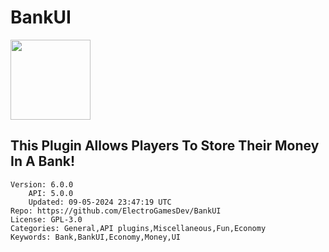 # BankUI
<img src="https://raw.githubusercontent.com/ElectroGamesDev/BankUI/a880024f1853c2d1107963c51edaaab02fb6c5b4/icon.png" width="128" height="128" />

## This Plugin Allows Players To Store Their Money In A Bank!
```properties
Version: 6.0.0
    API: 5.0.0
    Updated: 09-05-2024 23:47:19 UTC
Repo: https://github.com/ElectroGamesDev/BankUI
License: GPL-3.0
Categories: General,API plugins,Miscellaneous,Fun,Economy
Keywords: Bank,BankUI,Economy,Money,UI
```